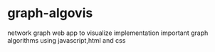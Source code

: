 # graph-algovis
 network graph web app to visualize implementation important graph algorithms 
using javascript,html and css
